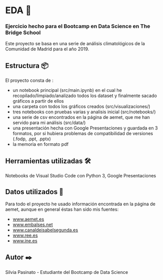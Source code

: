 # EDA 🚀
### Ejercicio hecho para el Bootcamp en Data Science en The Bridge School
Este proyecto se basa en una serie de análisis climatológicos de la Comunidad de Madrid para el año 2019.

## Estructura 📦
El proyecto consta de :
- un notebook principal (src/main.ipynb) en el cual he recopilado/limpiado/analizado todos los dataset y finalmente sacado gráficos a partir de ellos
- una carpeta con todos los gráficos creados (src/visualizaciones/)
- tres notebooks con pruebas varias y analisis inicial (src/notebooks/)
- una serie de csv encontrados en la página de aemet, que me han servido para mi análisis (src/data/)
- una presentación hecha con Google Presentaciones y guardada en 3 formatos, por si hubiera problemas de compatibilidad de versiones (.fodp, .ppt, .pptx)
- la memoria en formato pdf

## Herramientas utilizadas 🛠️
Notebooks de Visual Studio Code con Python 3, Google Presentaciones

## Datos utilizados 📖
Para todo el proyecto he usado información encontrada en la página de aemet, aunque en general éstas han sido mis fuentes:
- www.aemet.es
- www.embalses.net
- www.canaldeisabelsegunda.es
- www.ree.es
- www.ine.es

## Autor ✒️
Silvia Pasinato - Estudiante del Bootcamp de Data Science

